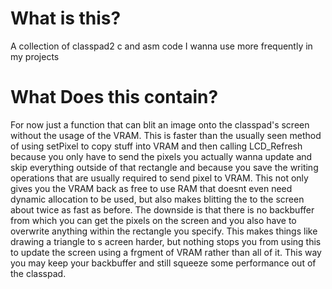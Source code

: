 # What is this?
A collection of classpad2 c and asm code I wanna use more frequently in my projects

# What Does this contain?
For now just a function that can blit an image onto the classpad's screen without the usage of the VRAM.
This is faster than the usually seen method of using setPixel to copy stuff into VRAM and then calling LCD_Refresh
because you only have to send the pixels you actually wanna update and skip everything outside of that rectangle and
because you save the writing operations that are usually required to send pixel to VRAM. This not only gives you the
VRAM back as free to use RAM that doesnt even need dynamic allocation to be used, but also makes blitting the 
to the screen about twice as fast as before. The downside is that there is no backbuffer from which you can get the
pixels on the screen and you also have to overwrite anything within the rectangle you specify. This makes things
like drawing a triangle to s acreen harder, but nothing stops you from using this to update the screen using a
frgment of VRAM rather than all of it. This way you may keep your backbuffer and still squeeze some performance
out of the classpad.
